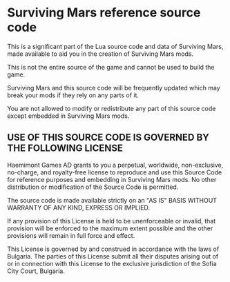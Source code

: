# Surviving Mars reference source code

This is a significant part of the Lua source code and data of Surviving Mars, made available to aid you in the creation of Surviving Mars mods.

This is not the entire source of the game and cannot be used to build the game.

Surviving Mars and this source code will be frequently updated which may break your mods if they rely on any parts of it.

You are not allowed to modify or redistribute any part of this source code except embedded in Surviving Mars mods.




USE OF THIS SOURCE CODE IS GOVERNED BY THE FOLLOWING LICENSE
------------

Haemimont Games AD grants to you a perpetual, worldwide, non-exclusive, no-charge, and royalty-free license to reproduce and use this Source Code for reference purposes and embedding in Surviving Mars mods. No other distribution or modification of the Source Code is permitted.

The source code is made available strictly on an "AS IS" BASIS WITHOUT WARRANTY OF ANY KIND, EXPRESS OR IMPLIED.

If any provision of this License is held to be unenforceable or invalid, that provision will be enforced to the maximum extent possible and the other provisions will remain in full force and effect.

This License is governed by and construed in accordance with the laws of Bulgaria. The parties of this License submit all their disputes arising out of or in connection with this License to the exclusive jurisdiction of the Sofia City Court, Bulgaria.
